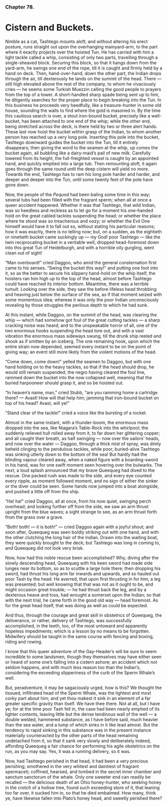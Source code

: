 ### Chapter 78. 
Cistern and Buckets.
====================

Nimble as a cat, Tashtego mounts aloft; and without altering his erect posture,
runs straight out upon the overhanging mainyard-arm, to the part where it
exactly projects over the hoisted Tun. He has carried with him a light tackle
called a whip, consisting of only two parts, travelling through a
single-sheaved block. Securing this block, so that it hangs down from the
yard-arm, he swings one end of the rope, till it is caught and firmly held by a
hand on deck. Then, hand-over-hand, down the other part, the Indian drops
through the air, till dexterously he lands on the summit of the head. There —
still high elevated above the rest of the company, to whom he vivaciously cries
— he seems some Turkish Muezzin calling the good people to prayers from the top
of a tower. A short-handled sharp spade being sent up to him, he diligently
searches for the proper place to begin breaking into the Tun. In this business
he proceeds very heedfully, like a treasure-hunter in some old house, sounding
the walls to find where the gold is masoned in. By the time this cautious
search is over, a stout iron-bound bucket, precisely like a well-bucket, has
been attached to one end of the whip; while the other end, being stretched
across the deck, is there held by two or three alert hands. These last now
hoist the bucket within grasp of the Indian, to whom another person has reached
up a very long pole. Inserting this pole into the bucket, Tashtego downward
guides the bucket into the Tun, till it entirely disappears; then giving the
word to the seamen at the whip, up comes the bucket again, all bubbling like a
dairy-maid’s pail of new milk. Carefully lowered from its height, the
full-freighted vessel is caught by an appointed hand, and quickly emptied into
a large tub. Then remounting aloft, it again goes through the same round until
the deep cistern will yield no more. Towards the end, Tashtego has to ram his
long pole harder and harder, and deeper and deeper into the Tun, until some
twenty feet of the pole have gone down.

Now, the people of the *Pequod* had been baling some time in this way; several
tubs had been filled with the fragrant sperm; when all at once a queer accident
happened. Whether it was that Tashtego, that wild Indian, was so heedless and
reckless as to let go for a moment his one-handed hold on the great cabled
tackles suspending the head; or whether the place where he stood was so
treacherous and oozy; or whether the Evil One himself would have it to fall out
so, without stating his particular reasons; how it was exactly, there is no
telling now; but, on a sudden, as the eightieth or ninetieth bucket came
suckingly up — my God! poor Tashtego — like the twin reciprocating bucket in a
veritable well, dropped head-foremost down into this great Tun of Heidelburgh,
and with a horrible oily gurgling, went clean out of sight!

“Man overboard!” cried Daggoo, who amid the general consternation first came to
his senses. “Swing the bucket this way!” and putting one foot into it, so as
the better to secure his slippery hand-hold on the whip itself, the hoisters
ran him high up to the top of the head, almost before Tashtego could have
reached its interior bottom. Meantime, there was a terrible tumult. Looking
over the side, they saw the before lifeless head throbbing and heaving just
below the surface of the sea, as if that moment seized with some momentous
idea; whereas it was only the poor Indian unconsciously revealing by those
struggles the perilous depth to which he had sunk.

At this instant, while Daggoo, on the summit of the head, was clearing the whip
— which had somehow got foul of the great cutting tackles — a sharp cracking
noise was heard; and to the unspeakable horror of all, one of the two enormous
hooks suspending the head tore out, and with a vast vibration the enormous mass
sideways swung, till the drunk ship reeled and shook as if smitten by an
iceberg. The one remaining hook, upon which the entire strain now depended,
seemed every instant to be on the point of giving way; an event still more
likely from the violent motions of the head.

“Come down, come down!” yelled the seamen to Daggoo, but with one hand holding
on to the heavy tackles, so that if the head should drop, he would still remain
suspended; the negro having cleared the foul line, rammed down the bucket into
the now collapsed well, meaning that the buried harpooneer should grasp it, and
so be hoisted out.

“In heaven’s name, man,” cried Stubb, “are you ramming home a cartridge there?
— Avast! How will that help him; jamming that iron-bound bucket on top of his
head? Avast, will ye!”

“Stand clear of the tackle!” cried a voice like the bursting of a rocket.

Almost in the same instant, with a thunder-boom, the enormous mass dropped into
the sea, like Niagara’s Table-Rock into the whirlpool; the suddenly relieved
hull rolled away from it, to far down her glittering copper; and all caught
their breath, as half swinging — now over the sailors’ heads, and now over the
water — Daggoo, through a thick mist of spray, was dimly beheld clinging to the
pendulous tackles, while poor, buried-alive Tashtego was sinking utterly down
to the bottom of the sea!  But hardly had the blinding vapour cleared away,
when a naked figure with a boarding-sword in his hand, was for one swift moment
seen hovering over the bulwarks. The next, a loud splash announced that my
brave Queequeg had dived to the rescue. One packed rush was made to the side,
and every eye counted every ripple, as moment followed moment, and no sign of
either the sinker or the diver could be seen. Some hands now jumped into a boat
alongside, and pushed a little off from the ship.

“Ha! ha!” cried Daggoo, all at once, from his now quiet, swinging perch
overhead; and looking further off from the side, we saw an arm thrust upright
from the blue waves; a sight strange to see, as an arm thrust forth from the
grass over a grave.

“Both! both! — it is both!” — cried Daggoo again with a joyful shout; and soon
after, Queequeg was seen boldly striking out with one hand, and with the other
clutching the long hair of the Indian. Drawn into the waiting boat, they were
quickly brought to the deck; but Tashtego was long in coming to, and Queequeg
did not look very brisk.

Now, how had this noble rescue been accomplished? Why, diving after the slowly
descending head, Queequeg with his keen sword had made side lunges near its
bottom, so as to scuttle a large hole there; then dropping his sword, had
thrust his long arm far inwards and upwards, and so hauled out poor Tash by the
head. He averred, that upon first thrusting in for him, a leg was presented;
but well knowing that that was not as it ought to be, and might occasion great
trouble; — he had thrust back the leg, and by a dexterous heave and toss, had
wrought a somerset upon the Indian; so that with the next trial, he came forth
in the good old way — head foremost. As for the great head itself, that was
doing as well as could be expected.

And thus, through the courage and great skill in obstetrics of Queequeg, the
deliverance, or rather, delivery of Tashtego, was successfully accomplished, in
the teeth, too, of the most untoward and apparently hopeless impediments; which
is a lesson by no means to be forgotten.  Midwifery should be taught in the
same course with fencing and boxing, riding and rowing.

I know that this queer adventure of the Gay-Header’s will be sure to seem
incredible to some landsmen, though they themselves may have either seen or
heard of some one’s falling into a cistern ashore; an accident which not seldom
happens, and with much less reason too than the Indian’s, considering the
exceeding slipperiness of the curb of the Sperm Whale’s well.

But, peradventure, it may be sagaciously urged, how is this? We thought the
tissued, infiltrated head of the Sperm Whale, was the lightest and most corky
part about him; and yet thou makest it sink in an element of a far greater
specific gravity than itself. We have thee there. Not at all, but I have ye;
for at the time poor Tash fell in, the case had been nearly emptied of its
lighter contents, leaving little but the dense tendinous wall of the well — a
double welded, hammered substance, as I have before said, much heavier than the
sea water, and a lump of which sinks in it like lead almost. But the tendency
to rapid sinking in this substance was in the present instance materially
counteracted by the other parts of the head remaining undetached from it, so
that it sank very slowly and deliberately indeed, affording Queequeg a fair
chance for performing his agile obstetrics on the run, as you may say. Yes, it
was a running delivery, so it was.

Now, had Tashtego perished in that head, it had been a very precious perishing;
smothered in the very whitest and daintiest of fragrant spermaceti; coffined,
hearsed, and tombed in the secret inner chamber and sanctum sanctorum of the
whale. Only one sweeter end can readily be recalled — the delicious death of an
Ohio honey-hunter, who seeking honey in the crotch of a hollow tree, found such
exceeding store of it, that leaning too far over, it sucked him in, so that he
died embalmed.  How many, think ye, have likewise fallen into Plato’s honey
head, and sweetly perished there?



